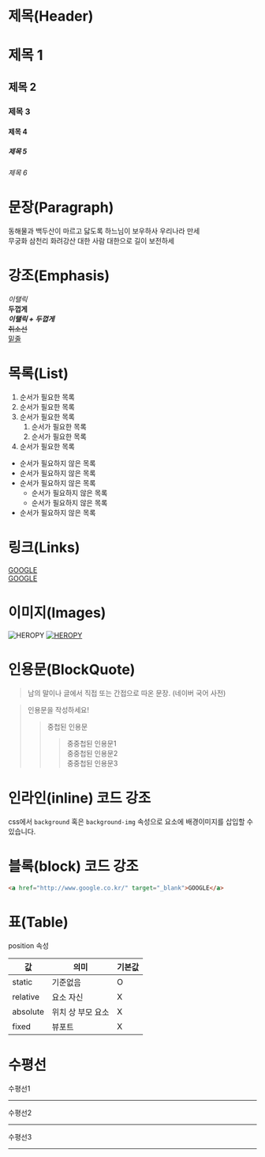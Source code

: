 # 제목(Header)

# 제목 1
## 제목 2
### 제목 3
#### 제목 4
##### 제목 5
###### 제목 6  

  
# 문장(Paragraph)

동해물과 백두산이 마르고 닳도록
하느님이 보우하사 우리나라 만세  
무궁화 삼천리 화려강산
대한 사람 대한으로 길이 보전하세


# 강조(Emphasis)

_이탤릭_  
**두껍게**  
**_이탤릭 + 두껍게_**  
~~취소선~~  
<u>밑줄</u>


# 목록(List)

1. 순서가 필요한 목록
1. 순서가 필요한 목록
1. 순서가 필요한 목록
    1. 순서가 필요한 목록
    1. 순서가 필요한 목록
1. 순서가 필요한 목록

- 순서가 필요하지 않은 목록
- 순서가 필요하지 않은 목록
- 순서가 필요하지 않은 목록
    - 순서가 필요하지 않은 목록
    - 순서가 필요하지 않은 목록
- 순서가 필요하지 않은 목록


# 링크(Links)

<a href="https://google.com/" title="구글닷컴">GOOGLE</a>  
[GOOGLE](https://google.com/ "구글닷컴")


# 이미지(Images)

![HEROPY](https://heropy.blog/css/images/logo.png)
[![HEROPY](https://heropy.blog/css/images/logo.png)](https://heropy.blog/)


# 인용문(BlockQuote)

>남의 말이나 글에서 직접 또는 간접으로 따온 문장.
>(네이버 국어 사전)

>인용문을 작성하세요!
>> 중첩된 인용문
>>> 중중첩된 인용문1  
>>> 중중첩된 인용문2  
>>> 중중첩된 인용문3  


# 인라인(inline) 코드 강조

css에서 `background` 혹은 `background-img` 속성으로 요소에 배경이미지를 삽입할 수 있습니다.


# 블록(block) 코드 강조

```html
<a href="http://www.google.co.kr/" target="_blank">GOOGLE</a>
```

# 표(Table)

position 속성  
  
값 | 의미 | 기본값
-- | -- | --
static | 기준없음 | O
relative | 요소 자신 | X
absolute | 위치 상 부모 요소 | X
fixed | 뷰포트 | X


# 수평선

수평선1  

---  

수평선2  
***

수평선3
___

